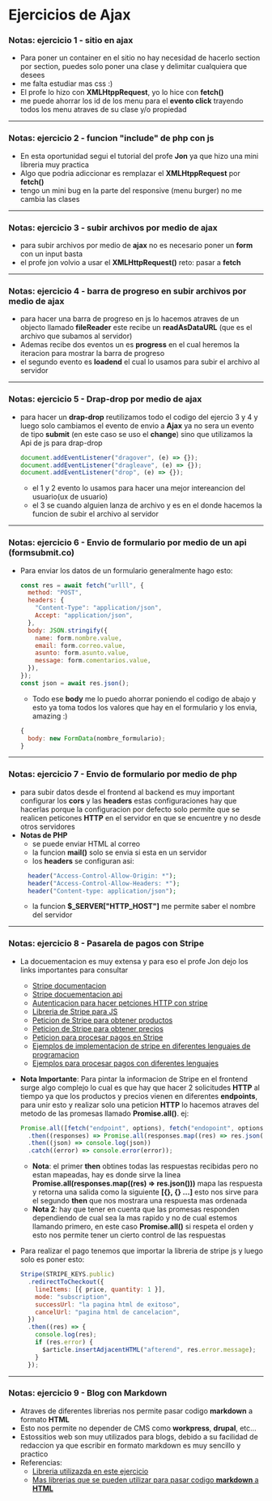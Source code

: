 # Ejercicios de Ajax

### **Notas:** ejercicio 1 - sitio en ajax

- Para poner un container en el sitio no hay necesidad de hacerlo section por section, puedes solo poner una clase y delimitar cualquiera que desees
- me falta estudiar mas css :)
- El profe lo hizo con **XMLHtppRequest**, yo lo hice con **fetch()**
- me puede ahorrar los id de los menu para el **evento click** trayendo todos los menu atraves de su clase y/o propiedad

---

### **Notas:** ejercicio 2 - funcion **"include"** de php con js

- En esta oportunidad segui el tutorial del profe **Jon** ya que hizo una mini libreria muy practica
- Algo que podria adiccionar es remplazar el **XMLHtppRequest** por **fetch()**
- tengo un mini bug en la parte del responsive (menu burger) no me cambia las clases

---

### **Notas:** ejercicio 3 - subir archivos por medio de ajax

- para subir archivos por medio de **ajax** no es necesario poner un **form** con un input basta
- el profe jon volvio a usar el **XMLHttpRequest()** reto: pasar a **fetch**

---

### **Notas:** ejercicio 4 - barra de progreso en subir archivos por medio de ajax

- para hacer una barra de progreso en js lo hacemos atraves de un objecto llamado **fileReader** este recibe un **readAsDataURL** (que es el archivo que subamos al servidor)
- Ademas recibe dos eventos un es **progress** en el cual heremos la iteracion para mostrar la barra de progreso
- el segundo evento es **loadend** el cual lo usamos para subir el archivo al servidor

---

### **Notas:** ejercicio 5 - Drap-drop por medio de ajax

- para hacer un **drap-drop** reutilizamos todo el codigo del ejercio 3 y 4 y luego solo cambiamos el evento de envio a **Ajax** ya no sera un evento de tipo **submit** (en este caso se uso el **change**) sino que utilizamos la Api de js para drap-drop
  ```js
  document.addEventListener("dragover", (e) => {});
  document.addEventListener("dragleave", (e) => {});
  document.addEventListener("drop", (e) => {});
  ```
  - el 1 y 2 evento lo usamos para hacer una mejor intereancion del usuario(ux de usuario)
  - el 3 se cuando alguien lanza de archivo y es en el donde hacemos la funcion de subir el archivo al servidor

---

### **Notas:** ejercicio 6 - Envio de formulario por medio de un api (formsubmit.co)

- Para enviar los datos de un formulario generalmente hago esto:
  ```js
  const res = await fetch("urlll", {
    method: "POST",
    headers: {
      "Content-Type": "application/json",
      Accept: "application/json",
    },
    body: JSON.stringify({
      name: form.nombre.value,
      email: form.correo.value,
      asunto: form.asunto.value,
      message: form.comentarios.value,
    }),
  });
  const json = await res.json();
  ```
  - Todo ese **body** me lo puedo ahorrar poniendo el codigo de abajo y esto ya toma todos los valores que hay en el formulario y los envia, amazing :)
  ```js
  {
    body: new FormData(nombre_formulario);
  }
  ```

---

### **Notas:** ejercicio 7 - Envio de formulario por medio de php

- para subir datos desde el frontend al backend es muy important configurar los **cors** y las **headers** estas configuraciones hay que hacerlas porque la configuracion por defecto solo permite que se realicen peticones **HTTP** en el servidor en que se encuentre y no desde otros servidores
- **Notas de PHP**
  - se puede enviar HTML al correo
  - la funcion **mail()** solo se envia si esta en un servidor
  - los **headers** se configuran asi:
  ```php
    header("Access-Control-Allow-Origin: *");
    header("Access-Control-Allow-Headers: *");
    header("Content-type: application/json");
  ```
  - la funcion **$\_SERVER["HTTP_HOST"]** me permite saber el nombre del servidor

---

### **Notas:** ejercicio 8 - Pasarela de pagos con Stripe

- La docuementacion es muy extensa y para eso el profe Jon dejo los links importantes para consultar
  - [Stripe documentacion](https://stripe.com/docs)
  - [Stripe docuementacion api](https://stripe.com/docs/api)
  - [Autenticacion para hacer petciones HTTP con stripe](https://stripe.com/docs/api/authentication)
  - [Libreria de Stripe para JS](https://stripe.com/docs/js)
  - [Peticion de Stripe para obtener productos](https://stripe.com/docs/api/products)
  - [Peticion de Stripe para obtener precios](https://stripe.com/docs/api/prices)
  - [Peticion para procesar pagos en Stripe](https://stripe.com/docs/api/checkout/sessions)
  - [Ejemplos de implementacion de stripe en diferentes lenguajes de programacion](https://github.com/stripe-samples)
  - [Ejemplos para procesar pagos con diferentes lenguajes](https://github.com/stripe-samples/checkout-single-subscription)
- **Nota Importante**: Para pintar la informacion de Stripe en el frontend surge algo complejo lo cual es que hay que hacer 2 solicitudes **HTTP** al tiempo ya que los productos y precios vienen en diferentes **endpoints**, para unir esto y realizar solo una peticion **HTTP** lo hacemos atraves del metodo de las promesas llamado **Promise.all()**. ej:

  ```js
  Promise.all([fetch("endpoint", options), fetch("endopoint", options)])
    .then((responses) => Promise.all(responses.map((res) => res.json())))
    .then((json) => console.log(json))
    .catch((error) => console.error(error));
  ```

  - **Nota**: el primer **then** obtines todas las respuestas recibidas pero no estan mapeadas, hay es donde sirve la linea **Promise.all(responses.map((res) => res.json()))** mapa las respuesta y retorna una salida como la siguiente **[{}, {} ...]** esto nos sirve para el segundo **then** que nos mostrara una respuesta mas ordenada
  - **Nota 2**: hay que tener en cuenta que las promesas responden dependiendo de cual sea la mas rapido y no de cual estemos llamando primero, en este caso **Promise.all()** si respeta el orden y esto nos permite tener un cierto control de las respuestas

- Para realizar el pago tenemos que importar la libreria de stripe js y luego solo es poner esto:
  ```js
  Stripe(STRIPE_KEYS.public)
    .redirectToCheckout({
      lineItems: [{ price, quantity: 1 }],
      mode: "subscription",
      successUrl: "la pagina html de exitoso",
      cancelUrl: "pagina html de cancelacion",
    })
    .then((res) => {
      console.log(res);
      if (res.error) {
        $article.insertAdjacentHTML("afterend", res.error.message);
      }
    });
  ```

---

### **Notas:** ejercicio 9 - Blog con Markdown

- Atraves de diferentes librerias nos permite pasar codigo **markdown** a formato **HTML**
- Esto nos permite no depender de CMS como **workpress**, **drupal**, etc...
- Estossitios web son muy utilizados para blogs, debido a su facilidad de redaccion ya que escribir en formato markdown es muy sencillo y practico
- Referencias:
  - [Libreria utilizazda en este ejercicio](http://showdownjs.com/)
  - [Mas librerias que se pueden utilizar para pasar codigo **markdown** a **HTML**](https://css-tricks.com/choosing-right-markdown-parser/)
